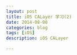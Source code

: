 ```yaml
---
layout: post
title: iOS CALayer 学习(2)
date: 2014-08-08
categories: blog
tags: [iOS]
description: iOS CALayer

---
```




